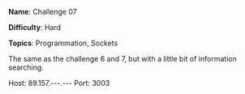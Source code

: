 **Name**: Challenge 07

**Difficulty**: Hard

**Topics**: Programmation, Sockets

The same as the challenge 6 and 7, but with a little bit of information searching.

Host: 89.157.---.--- 
Port: 3003
